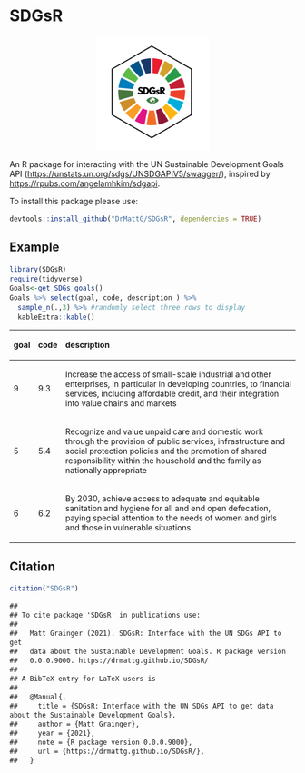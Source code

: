 SDGsR
================
<div style="text-align:center;">
    <img src="SDGsR_Hex.png" alt="Image" style="width:200px;height:200px;">
</div>

An R package for interacting with the UN Sustainable Development Goals
API (<https://unstats.un.org/sdgs/UNSDGAPIV5/swagger/>), inspired by
<https://rpubs.com/angelamhkim/sdgapi>.

To install this package please use:

``` r
devtools::install_github("DrMattG/SDGsR", dependencies = TRUE)
```

## Example

``` r
library(SDGsR)
require(tidyverse)
Goals<-get_SDGs_goals()
Goals %>% select(goal, code, description ) %>% 
  sample_n(.,3) %>% #randomly select three rows to display
  kableExtra::kable()
```

<table>

<thead>

<tr>

<th style="text-align:left;">

goal

</th>

<th style="text-align:left;">

code

</th>

<th style="text-align:left;">

description

</th>

</tr>

</thead>

<tbody>

<tr>

<td style="text-align:left;">

9

</td>

<td style="text-align:left;">

9.3

</td>

<td style="text-align:left;">

Increase the access of small-scale industrial and other enterprises, in
particular in developing countries, to financial services, including
affordable credit, and their integration into value chains and markets

</td>

</tr>

<tr>

<td style="text-align:left;">

5

</td>

<td style="text-align:left;">

5.4

</td>

<td style="text-align:left;">

Recognize and value unpaid care and domestic work through the provision
of public services, infrastructure and social protection policies and
the promotion of shared responsibility within the household and the
family as nationally appropriate

</td>

</tr>

<tr>

<td style="text-align:left;">

6

</td>

<td style="text-align:left;">

6.2

</td>

<td style="text-align:left;">

By 2030, achieve access to adequate and equitable sanitation and hygiene
for all and end open defecation, paying special attention to the needs
of women and girls and those in vulnerable situations

</td>

</tr>

</tbody>

</table>

## Citation

``` r
citation("SDGsR")
```

    ## 
    ## To cite package 'SDGsR' in publications use:
    ## 
    ##   Matt Grainger (2021). SDGsR: Interface with the UN SDGs API to get
    ##   data about the Sustainable Development Goals. R package version
    ##   0.0.0.9000. https://drmattg.github.io/SDGsR/
    ## 
    ## A BibTeX entry for LaTeX users is
    ## 
    ##   @Manual{,
    ##     title = {SDGsR: Interface with the UN SDGs API to get data about the Sustainable Development Goals},
    ##     author = {Matt Grainger},
    ##     year = {2021},
    ##     note = {R package version 0.0.0.9000},
    ##     url = {https://drmattg.github.io/SDGsR/},
    ##   }
